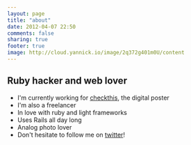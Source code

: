 ```yaml
---
layout: page
title: "about"
date: 2012-04-07 22:50
comments: false
sharing: true
footer: true
image: http://cloud.yannick.io/image/2q372g401m0U/content
---
```


## Ruby hacker and web lover
* I'm currently working for [checkthis](http://checkthis.com), the digital poster
* I'm also a freelancer
* In love with ruby and light frameworks
* Uses Rails all day long
* Analog photo lover
* Don't hesitate to follow me on [twitter](http://twitter.com/yann_ck)!
